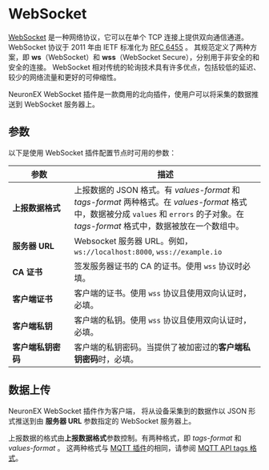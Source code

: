 # WebSocket

[WebSocket] 是一种网络协议，它可以在单个 TCP 连接上提供双向通信通道。
WebSocket 协议于 2011 年由 IETF 标准化为 [RFC 6455] 。
其规范定义了两种方案，即 **ws**（WebSocket）和 **wss**（WebSocket Secure），分别用于非安全的和安全的连接。
WebSocket 相对传统的轮询技术具有许多优点，包括较低的延迟、较少的网络流量和更好的可伸缩性。

NeuronEX WebSocket 插件是一款商用的北向插件，使用户可以将采集的数据推送到 WebSocket 服务器上。

## 参数

以下是使用 WebSocket 插件配置节点时可用的参数：

| <div style="width:80pt">参数</div>                     | 描述                                                  |
| ------------------------------- | ------------------------------------------------------------ |
| **上报数据格式**                | 上报数据的 JSON 格式。有 *values-format* 和 *tags-format* 两种格式。在 *values-format* 格式中，数据被分成 `values` 和 `errors` 的子对象。在 *tags-format* 格式中，数据被放在一个数组中。|
| **服务器 URL**                  | Websocket 服务器 URL。例如，`ws://localhost:8000`, `wss://example.io` |
| **CA 证书**                     | 签发服务器证书的 CA 的证书。使用 `wss` 协议时必填。                       |
| **客户端证书**                  | 客户端的证书。使用 `wss` 协议且使用双向认证时，必填。               |
| **客户端私钥**                  | 客户端的私钥。使用 `wss` 协议且使用双向认证时，必填。                     |
| **客户端私钥密码**              | 客户端的私钥密码。当提供了被加密过的**客户端私钥密码**时，必填。          |

## 数据上传

NeuronEX WebSocket 插件作为客户端， 将从设备采集到的数据作以 JSON 形式推送到由 **服务器 URL** 参数指定的 WebSocket 服务器上。

上报数据的格式由**上报数据格式**参数控制。有两种格式，即 *tags-format* 和 *values-format* 。
这两种格式与 [MQTT 插件]的相同，请参阅 [MQTT API tags 格式]。

<!--【attention】是否还要保留 API 部分？-->

[WebSocket]: https://en.wikipedia.org/wiki/WebSocke://en.wikipedia.org/wiki/WebSocket
[RFC 6455]: https://datatracker.ietf.org/doc/html/rfc6455
[MQTT 插件]: ../mqtt/overview.md
[MQTT API tags 格式]: https://neugates.io/docs/zh/latest/configuration/north-apps/mqtt/api.html
